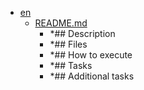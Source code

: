 - <a href = "E:\Node_projects\Node_Way\ArchivTSH_2\ArhivTimur_2\InversionOfControl-master\interfaceWrapper\en\cat.en\dir.en.md">en</a>
    - <a href = "E:\Node_projects\Node_Way\ArchivTSH_2\ArhivTimur_2\InversionOfControl-master\interfaceWrapper\en\README.md">README.md</a>
        - *## Description
        - *## Files
        - *## How to execute
        - *## Tasks
        - *## Additional tasks
